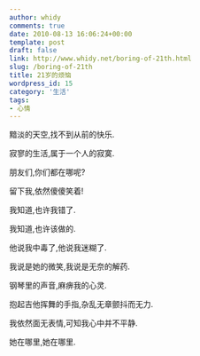 ```yaml
---
author: whidy
comments: true
date: 2010-08-13 16:06:24+00:00
template: post
draft: false
link: http://www.whidy.net/boring-of-21th.html
slug: /boring-of-21th
title: 21岁的烦恼
wordpress_id: 15
category: '生活'
tags:
- 心情
---
```


黯淡的天空,找不到从前的快乐.

寂寥的生活,属于一个人的寂寞.

朋友们,你们都在哪呢?

留下我,依然傻傻笑着!

我知道,也许我错了.

我知道,也许该做的.

他说我中毒了,他说我迷糊了.

我说是她的微笑,我说是无奈的解药.

钢琴里的声音,麻痹我的心灵.

抱起吉他挥舞的手指,杂乱无章颤抖而无力.

我依然面无表情,可知我心中并不平静.

她在哪里,她在哪里.

